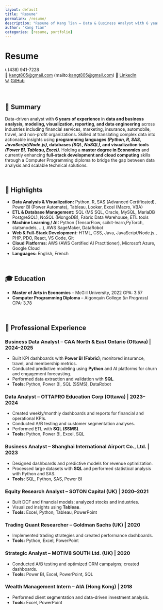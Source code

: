 ```yaml
---
layout: default
title: "Resume"
permalink: /resume/
description: "Resume of Kang Tian — Data & Business Analyst with 6 years of experience in data analysis, modeling, visualization, and reporting."
author: "Kang Tian"
categories: [resume, portfolio] 
---
```


# Resume
📞 (438) 941-7228  
📧 kangt805@gmail.com (mailto:kangt805@gmail.com) 
💼 [LinkedIn](https://www.linkedin.com/in/kangtianecon)  
💻 [GitHub](https://github.com/kang-tian)  

<p> &nbsp; </p>

## 📝 Summary

Data-driven analyst with **6 years of experience** in **data and business analysis, modeling, visualization, reporting, and data engineering** across industries including financial services, marketing, insurance, automobile, travel, and non-profit organizations. Skilled at translating complex data into actionable insights using **programming languages *(Python, R, SAS, JavaScript/Node.js)*, databases *(SQL, NoSQL)*, and visualization tools *(Power BI, Tableau, Excel)***. Holding a **master degree in Economics** and currently enhancing **full-stack development and cloud computing** skills through a Computer Programming diploma to bridge the gap between data analysis and scalable technical solutions.

<p> &nbsp; </p>

## 🌟 Highlights
- **Data Analysis & Visualization:** Python, R, SAS (Advanced Certificated), Power BI (Power Automate), Tableau, Looker, Excel (Macro, VBA) 
- **ETL & Database Management:** SQL (MS SQL, Oracle, MySQL, MariaDB PostgreSQL), NoSQL (MongoDB), Fabric Data Warehouse, ETL tools 
- **Machine Learning / AI:** Python (TensorFlow, scikit-learn,PyTorch, statsmodels, ...), AWS SageMaker, DataRobot
- **Web & Full-Stack Development:** HTML, CSS, Java, JavaScript/Node.js., PHP, PDO, React, VS Code, Git
- **Cloud Platforms:** AWS (AWS Certified AI Practitioner), Microsoft Azure, Google Cloud
- **Languages:** English, French 

<p> &nbsp; </p>



## 🎓 Education
- **Master of Arts in Economics** – McGill University, 2022     GPA: 3.57
- **Computer Programming Diploma** – Algonquin College *(In Progress)*  CPA: 3.78 


<p> &nbsp; </p>

## 💼 Professional Experience
### Business Data Analyst – CAA North & East Ontario (Ottawa) | 2024–2025
- Built KPI dashboards with **Power BI (Fabric)**; monitored insurance, travel, and membership metrics.  
- Conducted predictive modeling using **Python** and AI platforms for churn and engagement forecasting.
- Performed data extraction and validation with **SQL**.
- **Tools:** Python, Power BI, SQL (SSMS), DataRobot  

### Data Analyst – OTTAPRO Education Corp (Ottawa) | 2023–2024  
- Created weekly/monthly dashboards and reports for financial and operational KPIs.  
- Conducted A/B testing and customer segmentation analyses.  
- Performed ETL with **SQL (SSMS)**.
- **Tools:** Python, Power BI, Excel, SQL  

### Business Analyst – Shanghai International Airport Co., Ltd. | 2023  
- Designed dashboards and predictive models for revenue optimization.  
- Processed large datasets with **SQL** and performed statistical analysis with Python and SAS.  
- **Tools:** SQL, Python, SAS, Power BI  

### Equity Research Analyst – SOTON Capital (UK) | 2020–2021  
- Built DCF and financial models; analyzed stocks and industries.  
- Visualized insights using **Tableau**.  
- **Tools:** Excel, Python, Tableau, PowerPoint  

### Trading Quant Researcher – Goldman Sachs (UK) | 2020  
- Implemented trading strategies and created performance dashboards.  
- **Tools:** Python, Excel, PowerPoint  

### Strategic Analyst – MOTIV8 SOUTH Ltd. (UK) | 2020  
- Conducted A/B testing and optimized CRM campaigns; created dashboards.  
- **Tools:** Power BI, Excel, PowerPoint, SQL  

### Wealth Management Intern – AIA (Hong Kong) | 2018  
- Performed client segmentation and data-driven investment analysis.  
- **Tools:** Excel, PowerPoint

<p> &nbsp; </p>




